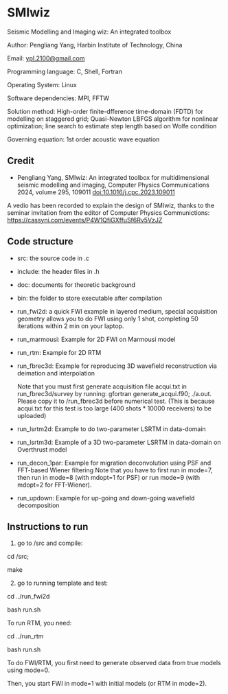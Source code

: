 # SMIwiz
Seismic Modelling and Imaging wiz: An integrated toolbox

Author: Pengliang Yang, Harbin Institute of Technology, China

Email: ypl.2100@gmail.com

Programming language: C, Shell, Fortran

Operating System: Linux

Software dependencies: MPI, FFTW

Solution method: High-order finite-dfference time-domain (FDTD) for modelling
on staggered grid; Quasi-Newton LBFGS algorithm for nonlinear optimization;
line search to estimate step length based on Wolfe condition

Governing equation: 1st order acoustic wave equation

## Credit

* Pengliang Yang, SMIwiz: An integrated toolbox for multidimensional seismic modelling and imaging, Computer Physics Communications 2024, volume 295, 109011 [doi:10.1016/j.cpc.2023.109011](https://doi.org/10.1016/j.cpc.2023.109011)

A vedio has been recorded to explain the design of SMIwiz, thanks to the seminar invitation from the editor of Computer Physics Communictions: https://cassyni.com/events/P4W1QfiGXffuSf6Rv5VzJZ

## Code structure

* src: the source code in .c 

* include: the header files in .h

* doc: documents for theoretic background

* bin: the folder to store executable after compilation

* run_fwi2d: a quick FWI example in layered medium, special acquisition geometry allows you to do FWI using only 1 shot, completing 50 iterations within 2 min on your laptop.

* run_marmousi: Example for 2D FWI on Marmousi model

* run_rtm: Example for 2D RTM

* run_fbrec3d: Example for reproducing 3D wavefield reconstruction via deimation and interpolation

  Note that you must first generate acquisition file acqui.txt in run_fbrec3d/survey by running: 
  gfortran generate_acqui.f90; ./a.out. 
  Please copy it to /run_fbrec3d before numerical test. (This is because acqui.txt for this test is too large (400 shots * 10000 receivers) to be uploaded)

* run_lsrtm2d: Example to do two-parameter LSRTM in data-domain

* run_lsrtm3d: Example of a 3D two-parameter LSRTM in data-domain on Overthrust model

* run_decon_1par: Example for migration deconvolution using PSF and FFT-based Wiener filtering
  Note that you have to first run in mode=7, then run in mode=8 (with mdopt=1 for PSF) or run mode=9 (with mdopt=2 for FFT-Wiener).
  
* run_updown: Example for up-going and down-going wavefield decomposition

## Instructions to run

1. go to /src and compile:

cd /src;

make
	
2. go to running template and test:

cd ../run_fwi2d

bash run.sh

To run RTM, you need:

cd ../run_rtm

bash run.sh


To do FWI/RTM, you first need to generate observed data from true models using mode=0.

Then, you start FWI in mode=1 with initial models (or RTM in mode=2).

	
